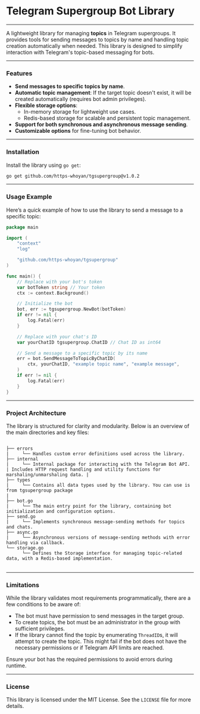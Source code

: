 # Telegram Supergroup Bot Library

---

A lightweight library for managing **topics** in Telegram supergroups. It provides tools for sending messages to topics by name and handling topic creation automatically when needed. This library is designed to simplify interaction with Telegram's topic-based messaging for bots.

---

### Features

- **Send messages to specific topics by name**.
- **Automatic topic management**: If the target topic doesn't exist, it will be created automatically (requires bot admin privileges).
- **Flexible storage options**:
    - In-memory storage for lightweight use cases.
    - Redis-based storage for scalable and persistent topic management.
- **Support for both synchronous and asynchronous message sending**.
- **Customizable options** for fine-tuning bot behavior.

---

### Installation

Install the library using `go get`:

```bash
go get github.com/https-whoyan/tgsupergroup@v1.0.2
```

---

### Usage Example

Here’s a quick example of how to use the library to send a message to a specific topic:

```go
package main

import (
	"context"
	"log"

	"github.com/https-whoyan/tgsupergroup"
)

func main() {
	// Replace with your bot's token
	var botToken string // Your token
	ctx := context.Background()

	// Initialize the bot
	bot, err := tgsupergroup.NewBot(botToken)
	if err != nil {
		log.Fatal(err)
	}

	// Replace with your chat's ID
	var yourChatID tgsupergroup.ChatID // Chat ID as int64

	// Send a message to a specific topic by its name
	err = bot.SendMessageToTopicByChatID(
		ctx, yourChatID, "example topic name", "example message",
	)
	if err != nil {
		log.Fatal(err)
	}
}
```

---

### Project Architecture

The library is structured for clarity and modularity. Below is an overview of the main directories and key files:

<pre>
<code style="display: block">
├── errors
|     └── Handles custom error definitions used across the library.
├── internal
|     └── Internal package for interacting with the Telegram Bot API. | Includes HTTP request handling and utility functions for marshaling/unmarshaling data. | 
├── types
|     └── Contains all data types used by the library. You can use is from tgsupergroup package
|
├── bot.go
|     └── The main entry point for the library, containing bot initialization and configuration options.
├── send.go
|     └── Implements synchronous message-sending methods for topics and chats.
├── async.go
|     └── Asynchronous versions of message-sending methods with error handling via callback.
└── storage.go
      └── Defines the Storage interface for managing topic-related data, with a Redis-based implementation.
</code>
</pre>
---
### Limitations

While the library validates most requirements programmatically, there are a few conditions to be aware of:

- The bot must have permission to send messages in the target group.
- To create topics, the bot must be an administrator in the group with sufficient privileges.
- If the library cannot find the topic by enumerating `ThreadID`s, it will attempt to create the topic. This might fail if the bot does not have the necessary permissions or if Telegram API limits are reached.

Ensure your bot has the required permissions to avoid errors during runtime.

---

### License

This library is licensed under the MIT License. See the `LICENSE` file for more details.
